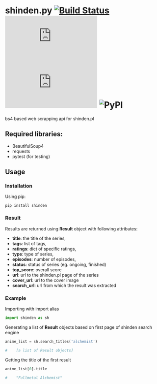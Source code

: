 # shinden.py  [![Build Status](https://travis-ci.com/ShaderLight/shinden.py.svg?branch=master)](https://travis-ci.com/ShaderLight/shinden.py) ![GitHub](https://img.shields.io/github/license/shaderlight/shinden.py) ![GitHub last commit](https://img.shields.io/github/last-commit/shaderlight/shinden.py) ![PyPI](https://img.shields.io/pypi/v/shinden) 
bs4 based web scrapping api for shinden.pl


## Required libraries:
- BeautifulSoup4
- requests
- pytest (for testing)

## Usage

### Installation

Using pip:
```
pip install shinden
```

### Result
Results are returned using **Result** object with following attributes:
- **title**: the title of the series,
- **tags**: list of tags,
- **ratings**: dict of specific ratings,
- **type**: type of series,
- **episodes**: number of episodes,
- **status**: status of series (eg. ongoing, finished)
- **top_score**: overall score
- **url**: url to the shinden.pl page of the series
- **cover_url**: url to the cover image
- **search_url**: url from which the result was extracted

### Example
Importing with import alias
``` python
import shinden as sh
```
Generating a list of **Result** objects based on first page of shinden search engine
```python
anime_list = sh.search_titles('alchemist')

#    [a list of Result objects]
```
Getting the title of the first result
```python
anime_list[0].title

#    "Fullmetal Alchemist" 
```

